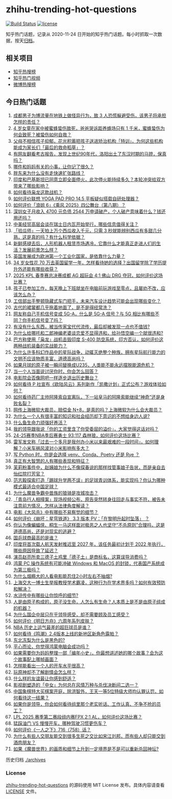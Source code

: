 # zhihu-trending-hot-questions

[![Build Status](https://github.com/justjavac/zhihu-trending-hot-questions/workflows/ci/badge.svg?branch=master)](https://github.com/justjavac/zhihu-trending-hot-questions/actions)
[![license](https://img.shields.io/github/license/justjavac/zhihu-trending-hot-questions)](https://github.com/justjavac/zhihu-trending-hot-questions/blob/master/LICENSE)

知乎热门话题，记录从 2020-11-24
日开始的知乎热门话题。每小时抓取一次数据，按天[归档](./archives)。

## 相关项目

- [知乎热搜榜](https://github.com/justjavac/zhihu-trending-top-search)
- [知乎热门视频](https://github.com/justjavac/zhihu-trending-hot-video)
- [微博热搜榜](https://github.com/justjavac/weibo-trending-hot-search)

## 今日热门话题

<!-- BEGIN -->
<!-- 最后更新时间 Sun May 11 2025 10:37:50 GMT+0800 (China Standard Time) -->

1. [成都男子为博流量在地铁上做怪异行为，致 3 人恐慌躲避受伤，该男子将承担怎样的责任？](https://www.zhihu.com/question/1904567391159018800)
1. [4 岁女童在家中被蜜蜂蛰伤致死，爸爸哭诉距养蜂场只有 1 千米，蜜蜂蛰伤为何会致死？被蛰伤如何自救？](https://www.zhihu.com/question/1904485023568066300)
1. [父母不相信孩子抑郁，花光积蓄把孩子送进矫治机构「特训」，为何这些机构能成为家长们「最后的救命稻草」？](https://www.zhihu.com/question/1904248694938800400)
1. [有网友翻看考古报告，发现上世纪90年代，洛阳出土了东汉时期的马镫，保真吗？](https://www.zhihu.com/question/1897997409646277600)
1. [哪件和妈妈有关的小事，让你记了很久？](https://www.zhihu.com/question/1903094916902543400)
1. [胖东来为什么没有走快速扩张路线？](https://www.zhihu.com/question/1891394428519835400)
1. [印度和巴基斯坦已同意立即全面停火，此次停火能持续多久？本轮冲突给双方带来了哪些影响？](https://www.zhihu.com/question/1904628330717737200)
1. [如何看待枭龙这款战机？](https://www.zhihu.com/question/26862421)
1. [如何评价联想 YOGA PAD PRO 14.5 平板疑似搭载自研处理器？](https://www.zhihu.com/question/1903995221907347200)
1. [如何评价「浪姐 6」《乘风 2025》四公舞台（第八期）？](https://www.zhihu.com/question/1904036040584458800)
1. [深圳女子月收入 4700 元负债 2544 万申请破产，个人破产意味着什么？钱还用还吗？](https://www.zhihu.com/question/1904267623799194000)
1. [中美经贸高层会谈在瑞士日内瓦开始举行，哪些信息值得关注？](https://www.zhihu.com/question/1904578863348048400)
1. [「验瓜师」一天拍上万个西瓜收入千元，只需 3 秒就能辨别西瓜有多甜几分熟，这是真的吗？有什么科学依据？](https://www.zhihu.com/question/1904141684398318000)
1. [新鲜感褪去后，人形机器人租赁市场遇冷，它靠什么才能真正走进人们的生活？发展前景怎么样？](https://www.zhihu.com/question/1903098522825355500)
1. [英国发展成为欧洲第一个工业化国家，是依靠什么力量？](https://www.zhihu.com/question/1889583357907671000)
1. [34 岁女性花 70 万去英国留学一年，怎样看待她的选择？出国留学除了学历提升外还能有哪些收获？](https://www.zhihu.com/question/1904573922072031500)
1. [2025 KPL 春季赛总决赛成都 AG 超玩会 4:1 佛山 DRG 夺冠，如何评价这场比赛？](https://www.zhihu.com/question/1904602760097301000)
1. [孩子已参加工作，每天晚上下班就坐在电脑前玩游戏至零点，且屡劝不改，应该怎么办？](https://www.zhihu.com/question/1904058307402011000)
1. [工信部出手整顿隐藏式车门把手，未来汽车设计趋势可能会出现哪些变化？](https://www.zhihu.com/question/1904112707302566000)
1. [古代的裙裳都几乎拖着地面了，是不是得经常洗？](https://www.zhihu.com/question/454838091)
1. [网友称自己手机信号变成 5G-A，什么是 5G-A 信号？与 5G 相比有哪些不同？你手机信号变了吗？](https://www.zhihu.com/question/1903843564733031200)
1. [有没有什么东西，被当传家宝代代流传，最后却被发现一点也不值钱?](https://www.zhihu.com/question/435673487)
1. [为什么给哪吒和二郎神编老婆谈恋爱不显得违和，给孙悟空编一个就很违和?](https://www.zhihu.com/question/12412273767)
1. [巴方称使用「枭龙」战机击毁印度 S-400 防空系统，印方否认，如何评价这两种战机装备的实战能力？](https://www.zhihu.com/question/1904509813490149000)
1. [为什么许多科幻作品中的星际战争，动辄灭绝整个种族，拥有星际航行能力的文明不应该物质丰富，道德高尚吗？](https://www.zhihu.com/question/10649476672)
1. [如果月球的原子被一瞬间替换成U235，人类能不能永远摆脱能源危机？](https://www.zhihu.com/question/1902332180211961900)
1. [当一个人当面说讨厌你时，你会怎么回答？](https://www.zhihu.com/question/12891447283)
1. [电影院会否像网吧一样逐步退出历史舞台？](https://www.zhihu.com/question/1903223641551930600)
1. [如何看待 P 社宣布《欧陆风云》系列新作「凯撒计划」正式公布？游戏体验如何？](https://www.zhihu.com/question/1902094708580279600)
1. [如何看待药厂主帅阿隆索自宣离队，下一站皇马的阿隆索能继续“神奇”还是身败名裂？](https://www.zhihu.com/question/1904337449154492000)
1. [网传上海微软大裁员，赔偿金 N+8，是真的吗？上海微软为什么会大裁员？](https://www.zhihu.com/question/1904260759476737300)
1. [为什么一个人有很丰富的知识和社会经历却下意识的不想给身边人说?](https://www.zhihu.com/question/1890835535330776300)
1. [什么鱼生命力顽强好养活？](https://www.zhihu.com/question/662029920)
1. [我的领导跟我说「你的工资里含了你受委屈的溢价」，大家觉得这话对吗？](https://www.zhihu.com/question/1903451300714226700)
1. [24-25赛季NBA季后赛勇士 93:117 森林狼，如何评价这场比赛？](https://www.zhihu.com/question/1904129246948987600)
1. [雷军发文称「过去一个多月是我创办小米以来最艰难的一段时间」，如何理解？小米车祸风波对小米影响有多大？](https://www.zhihu.com/question/1904479889962268400)
1. [写 Python 时，你是会选择 venv、Conda、Poetry 还是 Rye ？](https://www.zhihu.com/question/666301305)
1. [真正有大智慧的人有哪些表现和特征？](https://www.zhihu.com/question/648163618)
1. [茉莉粉事件中，赵姨娘为什么不像探春说的那样找管事娘子告状，而是亲自去怡红院打芳官？](https://www.zhihu.com/question/10423985442)
1. [范志毅探索打造「踢球升学两不误」的足球青训体系，能实现吗？你认为哪种模式最适合中国足球？](https://www.zhihu.com/question/1903862056194640000)
1. [为什么魔兽争霸中兽族的狼骑是攻城攻击？](https://www.zhihu.com/question/46938680)
1. [「青岛行人相撞案」现场视频公布，原告突然转身往回走与事实不符，被告未注意前方情况，怎样从法律角度解读？](https://www.zhihu.com/question/1904638825868785200)
1. [电影《大风杀》中有哪些不易察觉的细节？](https://www.zhihu.com/question/1900951781439152000)
1. [如何评价《崩坏：星穹铁道》 3.3 版本 PV：「在黎明升起时坠落」 ？](https://www.zhihu.com/question/1904279184978745300)
1. [你认为像蝙蝠侠、桐生一马这样面对极恶之人也坚守“不杀原则”合理吗，这是道德高尚，还是对现实的逃避？](https://www.zhihu.com/question/1903827240967464000)
1. [国乒球商最高的是谁？](https://www.zhihu.com/question/6683143576)
1. [印度将首次载人航天发射推迟至 2027 年，该任务最初计划于 2022 年执行，哪些原因导致了延迟？](https://www.zhihu.com/question/1903925257502458000)
1. [演员赵亮所卖三德子土鸡里「德子土」是商标名，这算误导消费吗？](https://www.zhihu.com/question/1903723001083553000)
1. [鸿蒙 PC 操作系统有可能冲破 Windows 和 MacOS 的封锁，代表国产系统成为第三极吗？](https://www.zhihu.com/question/1903773583962019600)
1. [为什么烟瘾大的人看电影能忍住2小时左右不抽烟?](https://www.zhihu.com/question/354885834)
1. [上海交大一博士生举报教授学术霸凌，这种行为在学术界多吗？如何有效预防和解决？](https://www.zhihu.com/question/1903862684702712800)
1. [水浒传中有哪些让你惊呼的细节?](https://www.zhihu.com/question/14296799114)
1. [人是由原子构成的，原子没生命，人怎么有生命？人本质上是不是由原子组成的机器？](https://www.zhihu.com/question/1903588303023900000)
1. [为什么国企中层只在乎领导感受，却不需要顾及员工感受？](https://www.zhihu.com/question/1903851141604831200)
1. [如何评价《明日方舟》六周年系列皮肤？](https://www.zhihu.com/question/1899620237562876200)
1. [NBA 历史上运气最差的超巨球员是谁？](https://www.zhihu.com/question/446382889)
1. [如何看待《鸣潮》2.4版本上线的新地区新角色露帕？](https://www.zhihu.com/question/1904231800722658600)
1. [东北冻梨为什么是黑色的?](https://www.zhihu.com/question/1900811458666799600)
1. [平心而论，你觉得鸿蒙电脑会成功吗？](https://www.zhihu.com/question/1903945618407262200)
1. [如果需要你为妈妈整理一部「编年小史」，你最想讲述她的哪个故事？会为这个故事配上哪帧画面？](https://www.zhihu.com/question/1895132552504766700)
1. [怎样能看出一个人的开车水平很高？](https://www.zhihu.com/question/652819627)
1. [玩原神却不了解剧情会怎么样？](https://www.zhihu.com/question/1901632777453037000)
1. [什么样的友谊最让你感到舒适？](https://www.zhihu.com/question/612623100)
1. [影视剧塑造的「中女」为何总在风情万种与杀伐决断间二选一？](https://www.zhihu.com/question/1899868096673608200)
1. [中国象棋特大买棋案开庭，除洪智外，王天一等5位特级大师均认罪认罚，如何看待这一结果？](https://www.zhihu.com/question/1904225049126332000)
1. [如果你是领导，你会如何看待组里那个老实听话、工作认真、不争不抢的员工？](https://www.zhihu.com/question/1903179881988228400)
1. [LPL 2025 赛季第二赛段组内赛FPX 2:1 AL，如何评价这场比赛？](https://www.zhihu.com/question/1904205688097445400)
1. [猛踩油门 VS 慢慢开车，哪种驾驶习惯更伤车？](https://www.zhihu.com/question/656520879)
1. [如何评价《一人之下》716（758）话？](https://www.zhihu.com/question/1904050116882588000)
1. [为什么有些人交朋友能交到很多生死之交比如宋江刘邦，而有些人却只能交到酒肉朋友？](https://www.zhihu.com/question/1903115336653445000)
1. [如果《魔兽世界》的画质和细节上升到一定境界是不是可以重新杀回神坛?](https://www.zhihu.com/question/547003280)

<!-- END -->

历史归档 [./archives](./archives)

### License

[zhihu-trending-hot-questions](https://github.com/justjavac/zhihu-trending-hot-questions)
的源码使用 MIT License 发布。具体内容请查看 [LICENSE](./LICENSE) 文件。
